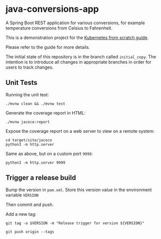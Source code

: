 # java-conversions-app

A Spring Boot REST application for various conversions, for example temperature conversions from Celsius to Fahrenheit.

This is a demonstration project for the [Kubernetes from scratch guide](https://github.com/nicc777/kubernetes-from-scratch).

Please refer to the guide for more details.

The initial state of this repository is in the branch called `initial_copy`. The intention is to introduce all changes in appropriate branches in order for users to track changes.

## Unit Tests

Running the unit test:

```shell
./mvnw clean && ./mvnw test
```

Generate the coverage report in HTML:

```shell
./mvnw jacoco:report
```

Expose the coverage report on a web server to view on a remote system:

```shell
cd target/site/jacoco
python3 -m http.server
```

Same as above, but on a custom port `9999`:

```shell
python3 -m http.server 9999
```

## Trigger a release build

Bump the version in `pom.xml`. Store this version value in the environment variable `VERSION`

Then commit and push.

Add a new tag:

```shell
git tag -a $VERSION -m "Release trigger for version ${VERSION}"

git push origin --tags
```

